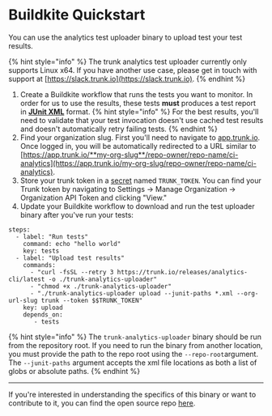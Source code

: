 # Buildkite Quickstart

You can use the analytics test uploader binary to upload test your test results.

{% hint style="info" %}
The trunk analytics test uploader currently only supports Linux x64. If you have another use case, please get in touch with support at [https://slack.trunk.io](https://slack.trunk.io).
{% endhint %}

1. Create a Buildkite workflow that runs the tests you want to monitor. In order for us to use the results, these tests **must** produces a test report in [**JUnit XML**](https://www.ibm.com/docs/en/developer-for-zos/14.1?topic=formats-junit-xml-format) format.
{% hint style="info" %}
For the best results, you'll need to validate that your test invocation doesn't use cached test results and doesn't automatically retry failing tests.
{% endhint %}
3. Find your organization slug. First you'll need to navigate to [app.trunk.io](http://app.trunk.io). Once logged in, you will be automatically redirected to a URL similar to [https://app.trunk.io/**my-org-slug**/repo-owner/repo-name/ci-analytics](https://app.trunk.io/my-org-slug/repo-owner/repo-name/ci-analytics). 
3. Store your trunk token in a [secret](https://buildkite.com/docs/pipelines/secrets) named `TRUNK_TOKEN`. You can find your Trunk token by navigating to Settings → Manage Organization → Organization API Token and clicking "View."
5. Update your Buildkite workflow to download and run the test uploader binary after you've run your tests:

```
steps:
  - label: "Run tests"
    command: echo "hello world"
    key: tests
  - label: "Upload test results"
    commands:
      - "curl -fsSL --retry 3 https://trunk.io/releases/analytics-cli/latest -o ./trunk-analytics-uploader"
      - "chmod +x ./trunk-analytics-uploader"
      - "./trunk-analytics-uploader upload --junit-paths *.xml --org-url-slug trunk --token $$TRUNK_TOKEN"
    key: upload
    depends_on:
       - tests
```

{% hint style="info" %}
The `trunk-analytics-uploader` binary should be run from the repository root. If you need to run the binary from another location, you must provide the path to the repo root using the `--repo-root`argument.
The `--junit-paths` argument accepts the xml file locations as both a list of globs or absolute paths.
{% endhint %}

***

If you're interested in understanding the specifics of this binary or want to contribute to it, you can find the open source repo [here](https://github.com/trunk-io/analytics-cli).
